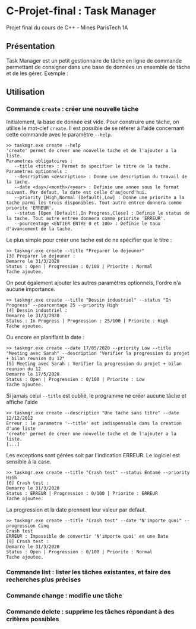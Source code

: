 # C-Projet-final : Task Manager
Projet final du cours de C++ - Mines ParisTech 1A

## Présentation
Task Manager est un petit gestionnaire de tâche en ligne de commande permettant de consigner dans une base de données un ensemble de tâche et de les gérer.
Exemple :

## Utilisation
### Commande `create` : créer une nouvelle tâche
Initialement, la base de donnée est vide. Pour construire une tâche, on utilise le mot-clef `create`.
Il est possible de se réferer à l'aide concernant cette commande avec le paramètre `--help`.
```
>> taskmgr.exe create --help
'create' permet de creer une nouvelle tache et de l'ajouter a la liste.
Parametres obligatoires :
   --title <titre> : Permet de specifier le titre de la tache.
Parametres optionnels :
   --description <description> : Donne une description du travail de la tache.
   --date <day>/<month>/<year> : Definie une annee sous le format suivant. Par defaut, la date est celle d'aujourd'hui.
   --priority [High,Normal (Default),Low] : Donne une priorite a la tache parmi les trois disponibles. Tout autre entree donnera comme priorite 'ERREUR'.
   --status [Open (Default),In Progress,Close] : Definie le status de la tache. Tout autre entree donnera comme priorite 'ERREUR'.
   --pourcentage <ENTIER ENTRE 0 et 100> : Definie le taux d'avancement de la tache.
```

Le plus simple pour créer une tache est de ne spécifier que le titre :
```
>> taskmgr.exe create --title "Preparer le dejeuner"
[3] Preparer le dejeuner :
Demarre le 31/3/2020
Status : Open | Progression : 0/100 | Priorite : Normal
Tache ajoutee.
```
On peut également ajouter les autres paramètres optionnels, l'ordre n'a aucune importance.
```
>> taskmgr.exe create --title "Dessin industriel" --status "In Progress" --pourcentage 25 --priority High
[4] Dessin industriel :
Demarre le 31/3/2020
Status : In Progress | Progression : 25/100 | Priorite : High
Tache ajoutee.
```
Ou encore en planifiant la date :
```
>> taskmgr.exe create --date 17/05/2020 --priority Low --title "Meeting avec Sarah" --description "Verifier la progression du projet + bilan reunion du 12"
[5] Meeting avec Sarah : Verifier la progression du projet + bilan reunion du 12
Demarre le 17/5/2020
Status : Open | Progression : 0/100 | Priorite : Low
Tache ajoutee.
```

Si jamais celui `--title` est oublié, le programme ne créer aucune tâche et affiche l'aide
```
>> taskmgr.exe create --description "Une tache sans titre" --date 12/12/2012
Erreur : le parametre '--title' est indispensable dans la creation d'une liste
'create' permet de creer une nouvelle tache et de l'ajouter a la liste.
[...]
```

Les exceptions sont gérées soit par l'indication ERREUR. Le logiciel est sensible à la case.
```
>> taskmgr.exe create --title "Crash test" --status Entamé --priority HiGh
[6] Crash test :
Demarre le 31/3/2020
Status : ERREUR | Progression : 0/100 | Priorite : ERREUR
Tache ajoutee.
```

La progression et la date prennent leur valeur par defaut.
```
>> taskmgr.exe create --title "Crash test" --date "N'importe quoi" --progression Cinq
Crash test
ERREUR : Impossible de convertir 'N'importe quoi' en une Date
[9] Crash test :
Demarre le 31/3/2020
Status : Open | Progression : 0/100 | Priorite : Normal
Tache ajoutee.
```

### Commande list : lister les tâches existantes, et faire des recherches plus précises

### Commande change : modifie une tâche


### Commande delete : supprime les tâches répondant à des critères possibles
